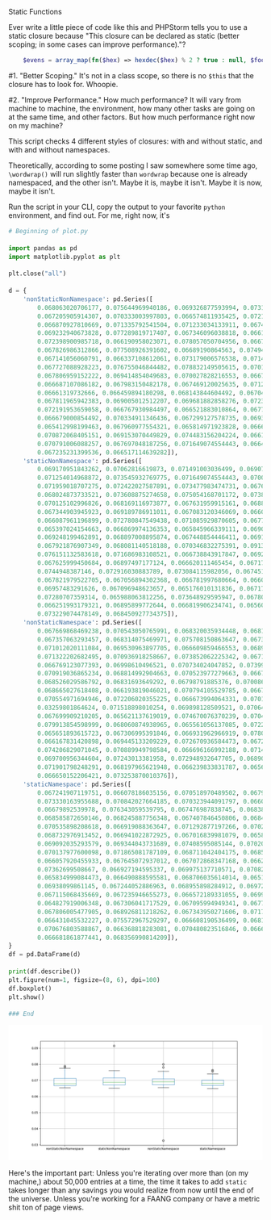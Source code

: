 Static Functions

Ever write a little piece of code like this and PHPStorm tells you to use a static closure because "This closure can be declared as static (better scoping; in some cases can improve performance)."?


```php
    $evens = array_map(fn($hex) => hexdec($hex) % 2 ? true : null, $foo);
```

#1. "Better Scoping." It's not in a class scope, so there is no `$this` that the closure has to look for. Whoopie.

#2. "Improve Performance." How much performance? It will vary from machine to machine, the environment, how many other tasks are going on at the same time, and other factors. But how much performance right now on my machine?

This script checks 4 different styles of closures: with and without static, and with and without namespaces.

Theoretically, according to some posting I saw somewhere some time ago, `\wordwrap()` will run slightly faster than `wordwrap` because one is already namespaced, and the other isn't. Maybe it is, maybe it isn't. Maybe it is now, maybe it isn't.

Run the script in your CLI, copy the output to your favorite `python` environment, and find out. For me, right now, it's

```python
# Beginning of plot.py

import pandas as pd
import matplotlib.pyplot as plt

plt.close("all")

d = {
    'nonStaticNonNamespace': pd.Series([
        0.068063020706177, 0.075644969940186, 0.069326877593994, 0.073163032531738,
        0.067205905914307, 0.070333003997803, 0.066574811935425, 0.072113037109375,
        0.066870927810669, 0.071335792541504, 0.071233034133911, 0.067425012588501,
        0.069232940673828, 0.077289819717407, 0.067346096038818, 0.066190004348755,
        0.072398900985718, 0.066190958023071, 0.078057050704956, 0.066723108291626,
        0.067826986312866, 0.077508926391602, 0.06689190864563, 0.074942111968994,
        0.067141056060791, 0.066337108612061, 0.073179006576538, 0.0714111328125,
        0.067727088928223, 0.076755046844482, 0.078832149505615, 0.070127964019775,
        0.067806959152222, 0.069414854049683, 0.070027828216553, 0.066724061965942,
        0.066687107086182, 0.067983150482178, 0.067469120025635, 0.071262836456299,
        0.06661319732666, 0.066459894180298, 0.068143844604492, 0.067049026489258,
        0.067811965942383, 0.069005012512207, 0.069681882858276, 0.072356939315796,
        0.072191953659058, 0.066767930984497, 0.066521883010864, 0.067702054977417,
        0.066679000854492, 0.070334911346436, 0.067299127578735, 0.06935977935791,
        0.065412998199463, 0.067960977554321, 0.065814971923828, 0.066670894622803,
        0.070872068405151, 0.069153070449829, 0.074483156204224, 0.066164970397949,
        0.070791006088257, 0.067697048187256, 0.071649074554443, 0.066471099853516,
        0.067235231399536, 0.066517114639282]),
    'staticNonNamespace': pd.Series([
        0.069170951843262, 0.07062816619873, 0.071491003036499, 0.069077014923096,
        0.071254014968872, 0.073545932769775, 0.071649074554443, 0.070044994354248,
        0.071959018707275, 0.072422027587891, 0.073477983474731, 0.067681074142456,
        0.068024873733521, 0.073608875274658, 0.075054168701172, 0.073860883712769,
        0.070125102996826, 0.068169116973877, 0.067631959915161, 0.068824052810669,
        0.067344903945923, 0.069189786911011, 0.067083120346069, 0.066044092178345,
        0.066087961196899, 0.072780847549438, 0.071085929870605, 0.067779064178467,
        0.065397024154663, 0.066869974136353, 0.065845966339111, 0.06908106803894,
        0.069248199462891, 0.068897008895874, 0.067448854446411, 0.069133996963501,
        0.067921876907349, 0.068081140518188, 0.070346832275391, 0.091377019882202,
        0.076151132583618, 0.071686983108521, 0.066738843917847, 0.069268941879272,
        0.067625999450684, 0.06897497177124, 0.066620111465454, 0.067179918289185,
        0.0744948387146, 0.072916030883789, 0.073084115982056, 0.067451000213623,
        0.067821979522705, 0.067056894302368, 0.066781997680664, 0.066082000732422,
        0.06957483291626, 0.067096948623657, 0.065176010131836, 0.067170143127441,
        0.07280707359314, 0.065988063812256, 0.073648929595947, 0.067806005477905,
        0.066251993179321, 0.06895899772644, 0.066819906234741, 0.06560492515564,
        0.073229074478149, 0.068450927734375]),
    'nonStaticNamespace': pd.Series([
        0.067669868469238, 0.070543050765991, 0.068320035934448, 0.068169832229614,
        0.067357063293457, 0.068314075469971, 0.075708150863647, 0.067329883575439,
        0.071012020111084, 0.069530963897705, 0.066609859466553, 0.068915128707886,
        0.071322202682495, 0.070936918258667, 0.073852062225342, 0.067130088806152,
        0.066769123077393, 0.06998610496521, 0.070734024047852, 0.07399582862854,
        0.070919036865234, 0.068814992904663, 0.070523977279663, 0.066725969314575,
        0.068526029586792, 0.06831693649292, 0.06798791885376, 0.07008695602417,
        0.068665027618408, 0.066193819046021, 0.070794105529785, 0.066756963729858,
        0.070554971694946, 0.072206020355225, 0.066673994064331, 0.070168018341064,
        0.03259801864624, 0.071518898010254, 0.069898128509521, 0.070645093917847,
        0.067699909210205, 0.065621137619019, 0.074670076370239, 0.07045578956604,
        0.079913854598999, 0.068060874938965, 0.065561056137085, 0.072268962860107,
        0.065651893615723, 0.067306995391846, 0.066931962966919, 0.078049182891846,
        0.066167831420898, 0.069445133209229, 0.072670936584473, 0.067287921905518,
        0.074206829071045, 0.070889949798584, 0.066696166992188, 0.0714430809021,
        0.069700956344604, 0.07243013381958, 0.072948932647705, 0.068908929824829,
        0.071901798248291, 0.068197965621948, 0.066239833831787, 0.065663814544678,
        0.066650152206421, 0.073253870010376]),
    'staticNamespace': pd.Series([
        0.067241907119751, 0.066078186035156, 0.070518970489502, 0.067949056625366,
        0.073330163955688, 0.070842027664185, 0.070323944091797, 0.066067934036255,
        0.06679892539978, 0.076343059539795, 0.067476987838745, 0.068387985229492,
        0.068585872650146, 0.068245887756348, 0.067407846450806, 0.068429946899414,
        0.070535898208618, 0.066919088363647, 0.071292877197266, 0.07021689414978,
        0.068732976913452, 0.066941022872925, 0.067016839981079, 0.065881967544556,
        0.069092035293579, 0.069344043731689, 0.07408595085144, 0.070204973220825,
        0.070137977600098, 0.071865081787109, 0.068711042404175, 0.068534851074219,
        0.066057920455933, 0.067645072937012, 0.067072868347168, 0.066204071044922,
        0.07362699508667, 0.066927194595337, 0.069975137710571, 0.070823907852173,
        0.065834999084473, 0.066490888595581, 0.068706035614014, 0.065165996551514,
        0.06938099861145, 0.067244052886963, 0.068955898284912, 0.069727897644043,
        0.067115068435669, 0.067235946655273, 0.066572189331055, 0.069914102554321,
        0.064827919006348, 0.067306041717529, 0.067095994949341, 0.067761898040771,
        0.067806005477905, 0.068926811218262, 0.067343950271606, 0.071719884872437,
        0.066431045532227, 0.075572967529297, 0.066608190536499, 0.068101167678833,
        0.070676803588867, 0.066368818283081, 0.070480823516846, 0.066648006439209,
        0.066681861877441, 0.068356990814209]),
}
df = pd.DataFrame(d)

print(df.describe())
plt.figure(num=1, figsize=(8, 6), dpi=100)
df.boxplot()
plt.show()

### End

```
![My benchmarks](https://github.com/jefhar/benchmarks/blob/master/Figure_1.png?raw=true)

Here's the important part: Unless you're iterating over more than (on my machine,) about 50,000 entries at a time, the time it takes to add `static` takes longer than any savings you would realize from now until the end of the universe. Unless you're working for a FAANG company or have a metric shit ton of page views.
